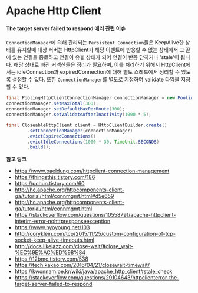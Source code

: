 # Apache Http Client
#### The target server failed to respond 에러 관련 이슈
`ConnectionManager`에 의해 관리되는 `Persistent Connection`들은 KeepAlive한 상태를 유지할때 대상 서버는 HttpClient가 해당 이벤트에 반응할 수 없는 상태에서 그 끝에 있는 연결을 종료하고 연결이 유휴 상태가 되어 연결이 반쯤 닫히거나 'stale'이 됩니다. 해당 상태로 빠진 커넥션들은 정리가 필요하며, 이를 처리하기 위해서 HttpClient에서는 idleConnection과 expiredConnection에 대해 별도 스레드에서 정리할 수 있도록 설정할 수 있다. 또한 `ConnectionManager`를 별도로 지정하여 validate 타임을 지정할 수 있다.

```java
final PoolingHttpClientConnectionManager connectionManager = new PoolingHttpClientConnectionManager();
connectionManager.setMaxTotal(300);
connectionManager.setDefaultMaxPerRoute(300);
connectionManager.setValidateAfterInactivity(1000 * 5);

final CloseableHttpClient client = HttpClientBuilder.create()
        .setConnectionManager(connectionManager)
        .evictExpiredConnections()
        .evictIdleConnections(1000 * 30, TimeUnit.SECONDS)
        .build();
```
**참고 링크**
- https://www.baeldung.com/httpclient-connection-management
- https://thingsthis.tistory.com/186
- https://pchun.tistory.com/60
- http://hc.apache.org/httpcomponents-client-ga/tutorial/html/connmgmt.html#d5e659
- http://hc.apache.org/httpcomponents-client-ga/tutorial/html/connmgmt.html
- https://stackoverflow.com/questions/10558791/apache-httpclient-interim-error-nohttpresponseexception
- https://www.hyoyoung.net/103
- http://coryklein.com/tcp/2015/11/25/custom-configuration-of-tcp-socket-keep-alive-timeouts.html
- http://docs.likejazz.com/close-wait/#close_wait-%EC%9E%AC%ED%98%84
- https://12bme.tistory.com/538
- https://tech.kakao.com/2016/04/21/closewait-timewait/
- https://kwonnam.pe.kr/wiki/java/apache_http_client#stale_check
- https://stackoverflow.com/questions/29104643/httpclienterror-the-target-server-failed-to-respond